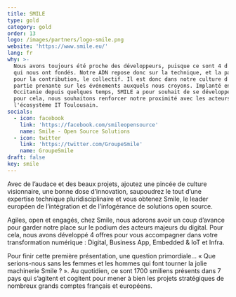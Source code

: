 ```yaml
---
title: SMILE
type: gold
category: gold
order: 13
logo: /images/partners/logo-smile.png
website: 'https://www.smile.eu/'
lang: fr
why: >-
  Nous avons toujours été proche des développeurs, puisque ce sont 4 d'entre eux
  qui nous ont fondés. Notre ADN repose donc sur la technique, et la passion
  pour la contribution, le collectif. Il est donc dans notre culture d'être
  partie prenante sur les événements auxquels nous croyons. Implanté en
  Occitanie depuis quelques temps, SMILE a pour souhait de se développer, et
  pour cela, nous souhaitons renforcer notre proximité avec les acteurs de
  l'écosystème IT Toulousain.
socials:
  - icon: facebook
    link: 'https://facebook.com/smileopensource'
    name: Smile - Open Source Solutions
  - icon: twitter
    link: 'https://twitter.com/GroupeSmile'
    name: GroupeSmile
draft: false
key: smile
---
```

Avec de l’audace et des beaux projets, ajoutez une pincée de culture visionnaire, une bonne dose d’innovation, saupoudrez le tout d’une expertise technique pluridisciplinaire et vous obtenez Smile, le leader européen de l’intégration et de l’infogérance de solutions open source.

Agiles, open et engagés, chez Smile, nous adorons avoir un coup d’avance pour garder notre place sur le podium des acteurs majeurs du digital. Pour cela, nous avons développé 4 offres pour vous accompagner dans votre transformation numérique : Digital, Business App, Embedded & IoT et Infra.

Pour finir cette première présentation, une question primordiale… « Que serions-nous sans les femmes et les hommes qui font tourner la jolie machinerie Smile ? ». Au quotidien, ce sont 1700 smiliens présents dans 7 pays qui s’agitent et cogitent pour mener à bien les projets stratégiques de nombreux grands comptes français et européens.
